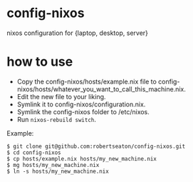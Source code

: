 # config-nixos
nixos configuration for {laptop, desktop, server}

# how to use

- Copy the config-nixos/hosts/example.nix file to config-nixos/hosts/whatever_you_want_to_call_this_machine.nix.
- Edit the new file to your liking.
- Symlink it to config-nixos/configuration.nix.
- Symlink the config-nixos folder to /etc/nixos.
- Run `nixos-rebuild switch`.

Example: 

    $ git clone git@github.com:robertseaton/config-nixos.git
    $ cd config-nixos
    $ cp hosts/example.nix hosts/my_new_machine.nix
    $ mg hosts/my_new_machine.nix
    $ ln -s hosts/my_new_machine.nix 
